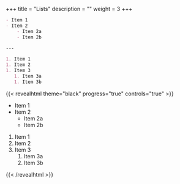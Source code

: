 +++
title = "Lists"
description = ""
weight = 3
+++

```md
- Item 1
- Item 2
	- Item 2a
	- Item 2b

---

1. Item 1
1. Item 2
1. Item 3
   1. Item 3a
   1. Item 3b
```

{{< revealhtml theme="black" progress="true" controls="true" >}}

<section>

<ul>
<li>Item 1</li>
<li>Item 2<ul>
<li>Item 2a</li>
<li>Item 2b</li>
</ul>
</li>
</ul>
</section>

<section>

<ol>
<li>Item 1</li>
<li>Item 2</li>
<li>Item 3<ol>
<li>Item 3a</li>
<li>Item 3b</li>
</uo>
</li>
</ol>
</section>

{{< /revealhtml >}}

